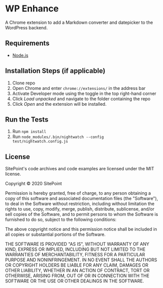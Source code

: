 # WP Enhance

A Chrome extension to add a Markdown converter and datepicker to the WordPress backend.

## Requirements

* [Node.js](http://nodejs.org/)

## Installation Steps (if applicable)

1. Clone repo
2. Open Chrome and enter `chrome://extensions/` in the address bar
3. Activate Developer mode using the toggle in the top right-hand corner
4. Click _Load unpacked_ and navigate to the folder containing the repo
5. Click _Open_ and the extension will be installed.

## Run the Tests

1. Run `npm install`
2. Run `node_modules/.bin/nightwatch --config test/nightwatch.config.js`

## License

SitePoint's code archives and code examples are licensed under the MIT license.

Copyright © 2020 SitePoint

Permission is hereby granted, free of charge, to any person obtaining a copy of this software and associated documentation files (the "Software"), to deal in the Software without restriction, including without limitation the rights to use, copy, modify, merge, publish, distribute, sublicense, and/or sell copies of the Software, and to permit persons to whom the Software is furnished to do so, subject to the following conditions:

The above copyright notice and this permission notice shall be included in all copies or substantial portions of the Software.

THE SOFTWARE IS PROVIDED "AS IS", WITHOUT WARRANTY OF ANY KIND, EXPRESS OR IMPLIED, INCLUDING BUT NOT LIMITED TO THE WARRANTIES OF MERCHANTABILITY, FITNESS FOR A PARTICULAR PURPOSE AND NONINFRINGEMENT. IN NO EVENT SHALL THE AUTHORS OR COPYRIGHT HOLDERS BE LIABLE FOR ANY CLAIM, DAMAGES OR OTHER LIABILITY, WHETHER IN AN ACTION OF CONTRACT, TORT OR OTHERWISE, ARISING FROM, OUT OF OR IN CONNECTION WITH THE SOFTWARE OR THE USE OR OTHER DEALINGS IN THE SOFTWARE.
